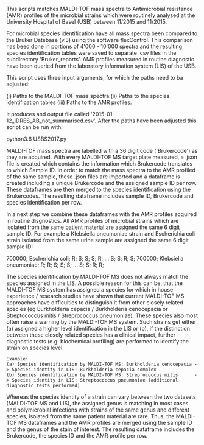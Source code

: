 This scripts matches MALDI-TOF mass spectra to Antimicrobial resistance (AMR) profiles of the microbial strains which were routinely analysed at the University Hospital of Basel (USB) between 11/2015 and 11/2015. 

For microbial species identification have all mass spectra been compared to the Bruker Datebase (v.3) using the software flexControl. This comparison has beed done in portions of 4'000 - 10'000 spectra and the resulting species identification tables were saved to separate .csv files in the subdirectory 'Bruker_reports'. 
AMR profiles measured in routine diagnostic have been queried from the laboratory information system (LIS) of the USB. 

This script uses three input arguments, for which the paths need to ba adjusted: 

(i) Paths to the MALDI-TOF mass spectra
(ii) Paths to the species identification tables
(iii) Paths to the AMR profiles. 

It produces and output file called '2015-01-12_IDRES_AB_not_summarised.csv'.
After the paths have been adjusted this script can be run with: 

python3.6 USBS2017.py

MALDI-TOF mass spectra are labelled with a 36 digit code ('Brukercode') as they are acquired. 
With every MALDI-TOF MS target plate measured, a .json file is created which contains the information which Brukercode translates to which Sample ID. 
In order to match the mass spectra to the AMR profiled of the same sample, these .json files are imported and a dataframe is created including a unique Brukercode and the assigned sample ID per row. 
These dataframes are then merged to the species identification using the Brukercodes. The resulting dataframe includes sample ID, Brukercode and species identification per row. 

In a next step we combine these dataframes with the AMR profiles acquired in routine disgnostics. 
All AMR profiles of microbial strains which are isolated from the same patient material are assigned the same 6 digit sample ID. 
For example a Klebsiella pneumoniae strain and Escherichia coli strain isolated from the same urine sample are assigned the same 6 digit sample ID:

700000; Escherichia coli; 		R; S; S; S; R; ... S; S; R; S;
700000; Klebsiella pneumoniae; 	R; R; S; S; S; ... S; S; R; R;

The species identification by MALDI-TOF MS does not always match the species assigned in the LIS. A possible reason for this can be, that the MALDI-TOF MS system has assigned a species for which in house experience / research studies have shown that current MALDI-TOF MS approaches have difficulties to distinguish it from other closely related species (eg Burkholderia cepacia / Burkholderia cenocepacia or Streptococcus mitis / Streprococcus pneumoniae). 
These species also most often raise a warning by the MALDI-TOF MS system. Such strains get either (a) assigned a higher level identification in the LIS or (b), if the distinction between these closely related species has a clinical impact, further diagnostic tests (e.g. biochemical profiling) are performed to identify the strain on species level.
	
	Example: 
	(a) Species identification by MALDI-TOF MS: Burkholderia cenocepacia -> Species identity in LIS: Burkholderia cepacia complex
	(b) Species identification by MALDI-TOF MS: Streprococcus mitis 	 -> Species identity in LIS: Streptococcus pneumoniae (additional diagnostic tests performed)
	
Whereas the species identity of a strain can vary between the two datasets (MALDI-TOF MS and LIS), the assigned genus is matching in most cases and polymicrobial infections with strains of the same genus and different species, isolated from the same patient material are rare. 
Thus, the MALDI-TOF MS dataframes and the AMR profiles are merged using the sample ID and the genus of the stain of interest. 
The resulting dataframe includes the Brukercode, the species ID and the AMR profile per row. 